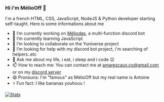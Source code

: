 ### Hi i'm MélioOff 👋

I'm a french HTML, CSS, JavaScript, NodeJS & Python developer starting self-taught. Here is some informations about me

- 🔭 I’m currently working on [Méliodas](https://top.gg/bot/562571094947659783), a multi-function discord bot
- 🌱 I’m currently learning JavaScript
- 👯 I’m looking to collaborate on the Yuniverse project
- 🤔 I’m looking for help with my discord bot project, i'm searching of helpers..etc
- 💬 Ask me about my life, i eat, i sleep and i code 😉
- 📫 How to reach me: You can contact me at amarescaux.co@gmail.com or on my [discord server](https://discord.gg/G6WQsMQShZ)
- 😄 Pronouns: I'm "famous" as MélioOff but my real name is Antoine
- ⚡ Fun fact: I like bananas youhouu ! 
ᅠ
    
[![Stats](https://github-readme-stats.vercel.app/api?username=meliooff&hide=contribs&show_icons=true&theme=dark)](https://github-readme-stats.vercel.app/api?username=meliooff&hide=contribs&show_icons=true&theme=dark)
